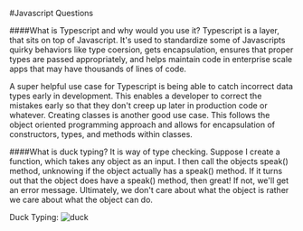 #Javascript Questions

####What is Typescript and why would you use it? 
Typescript is a layer, that sits on top of Javascript. It's used to standardize some of Javascripts quirky behaviors like type coersion, gets encapsulation, ensures that proper types are passed appropriately, and helps maintain code in enterprise scale apps that may have thousands of lines of code. 

A super helpful use case for Typescript is being able to catch incorrect data types early in development. This enables a developer to correct the mistakes early so that they don't creep up later in production code or whatever. Creating classes is another good use case. This follows the object oriented programming approach and allows for encapsulation of constructors, types, and methods within classes. 

####What is duck typing?
It is way of type checking. Suppose I create a function, which takes any object as an input. I then call the objects speak() method, unknowing if the object actually has a speak() method. If it turns out that the object does have a speak() method, then great! If not, we'll get an error message. Ultimately, we don't care about what the object is rather we care about what the object can do. 

Duck Typing: ![duck](https://cdn.meme.am/instances/67471500.jpg)
